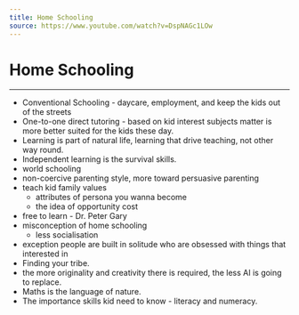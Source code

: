 ```yaml
---
title: Home Schooling
source: https://www.youtube.com/watch?v=DspNAGc1LOw
---
```

# Home Schooling
---
- Conventional  Schooling - daycare, employment, and keep the kids out of the streets
- One-to-one direct tutoring - based on kid interest subjects matter is more better suited for the kids these day.
- Learning is part of natural life, learning that drive teaching, not other way round.
- Independent learning is the survival skills.
- world schooling
- non-coercive parenting style, more toward persuasive parenting 
- teach kid family values 
	- attributes of persona you wanna become
	- the idea of opportunity cost
- free to learn - Dr. Peter Gary
- misconception of home schooling 
	- less socialisation
- exception people are built in solitude who are obsessed with things that interested in 
- Finding your tribe.
- the more originality and creativity there is required, the less AI is going to replace.
- Maths is the language of nature. 
- The importance skills kid need to know - literacy and numeracy. 


